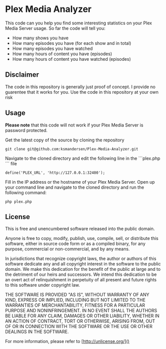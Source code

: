 # Plex Media Analyzer
This code can you help you find some interesting statistics on your Plex Media Server usage.
So far the code will tell you:

* How many shows you have
* How many episodes you have (for each show and in total)
* How many episodes you have watched
* How many hours of content you have (episodes)
* How many hours of content you have watched (episodes)

## Disclaimer
The code in this repository is generally just proof of concept.
I provide no guarentee that it works for you. Use the code in this repository at your own risk



## Usage
**Please note** that this code will not work if your Plex Media Server is password protected.

Get the latest copy of the source by cloning the repository

	git clone git@github.com:ksmandersen/Plex-Media-Analyzer.git
	
Navigate to the cloned directory and edit the following line in the ```plex.php´´´ file

	define('PLEX_URL', 'http://127.0.0.1:32400');
	
Fill in the IP address or the hostname of your Plex Media Server.
Open up your command line and navigate to the cloned directory and run the following command:

	php plex.php

## License
This is free and unencumbered software released into the public domain.

Anyone is free to copy, modify, publish, use, compile, sell, or
distribute this software, either in source code form or as a compiled
binary, for any purpose, commercial or non-commercial, and by any
means.

In jurisdictions that recognize copyright laws, the author or authors
of this software dedicate any and all copyright interest in the
software to the public domain. We make this dedication for the benefit
of the public at large and to the detriment of our heirs and
successors. We intend this dedication to be an overt act of
relinquishment in perpetuity of all present and future rights to this
software under copyright law.

THE SOFTWARE IS PROVIDED "AS IS", WITHOUT WARRANTY OF ANY KIND,
EXPRESS OR IMPLIED, INCLUDING BUT NOT LIMITED TO THE WARRANTIES OF
MERCHANTABILITY, FITNESS FOR A PARTICULAR PURPOSE AND NONINFRINGEMENT.
IN NO EVENT SHALL THE AUTHORS BE LIABLE FOR ANY CLAIM, DAMAGES OR
OTHER LIABILITY, WHETHER IN AN ACTION OF CONTRACT, TORT OR OTHERWISE,
ARISING FROM, OUT OF OR IN CONNECTION WITH THE SOFTWARE OR THE USE OR
OTHER DEALINGS IN THE SOFTWARE.

For more information, please refer to [http://unlicense.org/]()